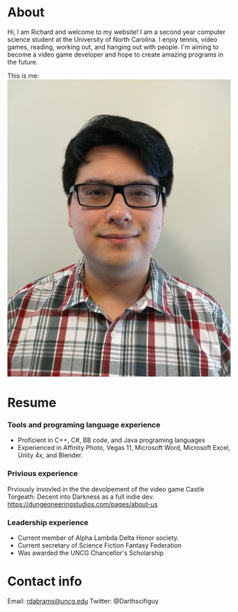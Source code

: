 # About

Hi, I am Richard and welcome to my website! I am a second year computer science student at the University of North Carolina. I enjoy tennis, video games, reading, working out, and hanging out with people. I'm aiming to become a video game developer and hope to create amazing programs in the future.

This is me:
![alt text](https://github.com/Darthscifiguy/Darthscifiguy.github.io/blob/master/picture.jpg)

# Resume

### Tools and programing language experience
* Proficient in C++, C#, BB code, and Java programing languages
* Experienced in Affinity Photo, Vegas 11, Microsoft Word, Microsoft Excel, Unity 4x, and Blender.


### Privious experience

Prviously invovled in the the devolpement of the video game Castle Torgeath: Decent into Darkness as a full indie dev. https://dungeoneeringstudios.com/pages/about-us


### Leadership experience
* Current member of Alpha Lambda Delta Honor society.
* Current secretary of Science Fiction Fantasy Federation 
* Was awarded the UNCG Chancellor's Scholarship

# Contact info

Email: rdabrams@uncg.edu
Twitter: @Darthscifiguy 
